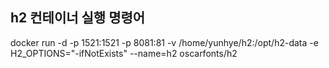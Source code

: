 ## h2 컨테이너 실행 명령어
docker run -d -p 1521:1521 -p 8081:81 -v /home/yunhye/h2:/opt/h2-data -e H2_OPTIONS="-ifNotExists" --name=h2 oscarfonts/h2
